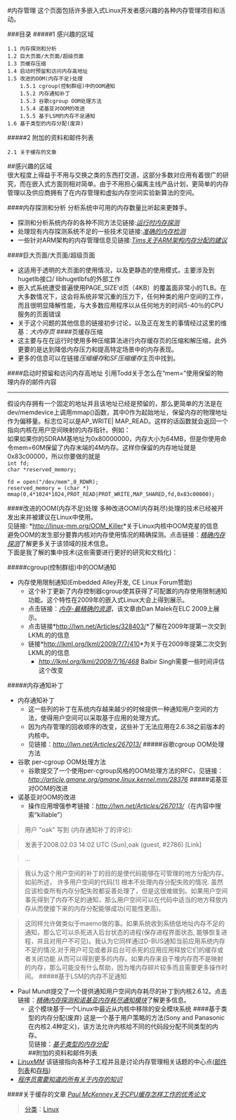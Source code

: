 #内存管理
这个页面包括许多嵌入式Linux开发者感兴趣的各种内存管理项目和活动。

###目录
#####1 感兴趣的区域

	1.1 内存探测和分析  
	1.2 巨大页面/大页面/超级页面  
	1.3 页缓存压缩  
	1.4 启动时预留和访问内存高地址  
	1.5 改进的OOM(内存不足)处理   	
		1.5.1 cgroup(控制群组)中的OOM通知  
		1.5.2 内存通知补丁  
		1.5.3 谷歌cgroup OOM处理方法  
		1.5.4 诺基亚对OOM的改进  
		1.5.5 基于LSM的内存不足通知
	1.6 基于类型的内存分配(废弃)  

#####2 附加的资料和邮件列表	  

	2.1 关于缓存的文章
	
##感兴趣的区域  
很大程度上得益于不用与交换之类的东西打交道，这部分多数对应用有着很广的研究，而在嵌入式方面则相对简单。由于不用担心偏离主线产品计划，更简单的内存管理以及供应商拥有了在内存管理和虚拟内存空间实验新算法的空间。

####内存探测和分析
分析系统中可用的内存数量比听起来更棘手。

- 探测和分析系统内存的各种不同方法见链接:*[运行时内存探测](http://elinux.org/Runtime_Memory_Measurement)*
- 处理现有内存探测系统不足的一些技术见链接:*[准确的内存检测](http://elinux.org/Accurate_Memory_Measurement)*
- 一些针对ARM架构的内存管理信息见链接:*[Tims关于ARM架构内存分配的建议](http://elinux.org/Tims_Notes_on_ARM_memory_allocation)*

####巨大页面/大页面/超级页面 
- 这适用于透明的大页面的使用情况，以及更静态的使用模式，主要涉及到hugetlb接口/ libhugetlbfs的外部工作
- 嵌入式系统遭受普遍使用PAGE_SIZE'd页（4KB）的覆盖面非常小的TLB。在大多数情况下，这会将系统非常沉重的压力下，任何种类的用户空间的工作，而且很明显降解性能，与大多数应用程序以从任何地方的时间5-40％的CPU服务的页面错误
- 关于这个问题的其他信息的链接初步讨论，以及正在发生的事情经过这里的维基：*大内存页*
####页缓存压缩
- 这主要与在在运行时使用多种压缩算法进行内存缓存页的压缩和解压缩，此外更要的是达到降低内存压力和提高特定场景中的内存表现。
- 更多的信息可以在链接*压缩缓存*和*SF压缩缓存*主页中找到。

####启动时预留和访问内存高地址
引用Todd关于怎么在“mem=”使用保留的物理内存的邮件内容

----------
假设内存拥有一个固定的地址并且该地址已经是预留的，那么更简单的方法是在dev/memdevice上调用mmap()函数，其中0作为起始地址，保留内存的物理地址作为偏移量。标志位可以是AP_WRITE| MAP_READ。这样的话函数就会返回一个指向内核在用户空间映射的内存指针。例如：  
如果如果你的SDRAM基地址为0x80000000，内存大小为64MB，但是你使用命令mem=60M保留了内存末端的4M内存。这样你保留的内存地址就是0x83c00000，所以你要做的就是  
`int fd;`  
`char *reserved_memory;`

`fd = open("/dev/mem",0_RDWR);`  
`reserved_memory = (char *) mmap(0,4*1024*1024,PROT_READ|PROT_WRITE,MAP_SHARED,fd,0x83c00000);`  

####改进的OOM(内存不足)处理
多种改进OOM(内存耗尽)处理的技术已经被开发出来并被建议在Linux中使用。  
见链接:  *<http://linux-mm.org/OOM_Killer>*关于Linux内核中OOM克星的信息  
避免OOM的发生部分要靠内核对内存使用情况的精确探测。点击链接：[*精确内存探测*](http://elinux.org/Accurate_Memory_Measurement)了解更多关于该领域的技术信息。  
下面是我了解的集中技术(这些需要进行更好的研究和文档化)：  

#####cgroup(控制群组)中的OOM通知  
- 内存使用限制通知(Embedded Alley开发, CE Linux Forum赞助)  
	- 这个补丁更新了内存控制器cgroup使其获得了可配置的内存使用限制通知功能。这个特性在2009年的嵌入式Linux大会上得到展示。
	- 点击链接：[*内存-最精确的资源*](http://tree.celinuxforum.org/CelfPubWiki/ELC2009Presentations?action=AttachFile&do=get&target=celf_mem_notify.pdf)，该文章由Dan Malek在ELC 2009上展示。
	- 点击链接*<http://lwn.net/Articles/328403/>*了解在2009年提第一次交到LKML的的信息
	- 链接*<http://lkml.org/lkml/2009/7/7/410>*为关于在2009年提第二次交到LKML的的信息
		- *<http://lkml.org/lkml/2009/7/16/468>* Balbir Singh需要一些时间评估这个改变  
	
#####内存通知补丁
- 内存通知补丁
	- 这一些列的补丁在系统内存越来越少的时候提供一种通知用户空间的方法，使得用户空间可以采取基于应用的处理方式。
	- 因为内存管理的回收顺序的改变，这些补丁无法应用在2.6.38之前版本的内核中。
	- 见链接：*<http://lwn.net/Articles/267013/>*
#####谷歌cgroup OOM处理方法
- 谷歌 per-cgroup OOM处理方法  
	- 谷歌提交了一个使用per-cgroup风格的OOM处理方法的RFC，见链接：*<http://article.gmane.org/gmane.linux.kernel.mm/28376>*
#####诺基亚对OOM的改进
- 诺基亚对OOM的改进
	- 操作应用增强参考链接：*<http://lwn.net/Articles/267013/>*（在内容中搜索“killable”）
>用户 "oak" 写到 (内存通知补丁的评论):

>发表于2008.02.03 14:02 UTC (Sun),oak (guest, #2786) [Link]

>...

>我认为这个用户空间的补丁的目的是使代码能够在可管理的地方分配内存。如前所述，
许多用户空间的代码[1] 根本不处理内存分配失败的情况. 虽然应该检查所有内存分配失败都妥善处理了，但是这很难做到。如果用户空间事先得到了内存不足的通知，那么用户空间可以在代码中适当的地方释放内存从而使接下来的内存分配能够成功(可能性更高)。

>这同样允许做类似于maemo做的事。如果系统收到系统低地址内存不足的通知，那么它可以杀死进入后台状态的进程(保存进程界面状态, 能够恢复进程，并且对用户不可见)。我认为它同样通过D-BUS通知当前应用系统内存不足的情况.对于用户可见或者非后台可杀死的应用应用释放它们的缓存或者关闭功能 从而可以得到更多的内存。如果内存来自于堆内存而不是映射的内存，那么可能没有什么帮助，因为堆内存碎片较多而且需要更多操作时间。
#####基于LSM的内存不足通知 
- Paul Mundt提交了一个提供通知用户空间内存耗尽的补丁到内核2.6.12。点击链接：[*精确内存探测和诺基亚内存耗尽通知模块*](http://elinux.org/Accurate_Memory_Measurement#Nokia_out-of-memory_notifier_module)了解更多信息。
	- 这个模块基于一个Linux中最近从内核中移除的安全模块系统
####基于类型的内存分配(废弃)
这是一个基于用户策略的方法(Sony and Panasonic在内核2.4种定义)，该方法允许内核给不同的代码段分配不同类型的内存。  
见链接：[*基于类型的内存分配*](http://elinux.org/Memory_Type_Based_Allocation)  
##附加的资料和邮件列表	
- [*LinuxMM*](http://linux-mm.org/) 该链接指向各种子工程并且是讨论内存管理相关话题的中心点([邮件列表](mailto:majordomo@kvack.org)和[存档](http://marc.theaimsgroup.com/?l=linux-mm))
- [*程序员需要知道的所有关于内存的知识*](http://lwn.net/Articles/250967/)

####关于缓存的文章
[*Paul McKenney关于CPU缓存怎样工作的优秀论文*](http://www2.rdrop.com/~paulmck/scalability/paper/whymb.2010.07.23a.pdf)

>[分类](http://elinux.org/Special:Categories)：[Linux](http://elinux.org/Category:Linux)